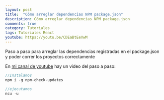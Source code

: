 ```yaml
---
layout: post
title:  "Cómo arreglar dependencias NPM package.json"
description: Cómo arreglar dependencias NPM package.json
comments: true
category: Tutoriales
tags: Tutoriales React
youtube: https://youtu.be/CDEaBtEeVwM
---
```

Paso a paso para arreglar las dependencias registradas en el package.json y poder correr los proyectos correctamente

En <a target="_blank" href="{{ page.youtube }}">mi canal de youtube</a> hay un video del paso a paso:

```PHP
//Instalamos
npm i -g npm-check-updates

//ejecutamos
ncu -u
```
